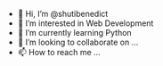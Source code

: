 - 👋 Hi, I’m @shutibenedict
- 👀 I’m interested in Web Development
- 🌱 I’m currently learning Python
- 💞️ I’m looking to collaborate on ...
- 📫 How to reach me ...

<!---
shutibenedict/shutibenedict is a ✨ special ✨ repository because its `README.md` (this file) appears on your GitHub profile.
You can click the Preview link to take a look at your changes.
--->
